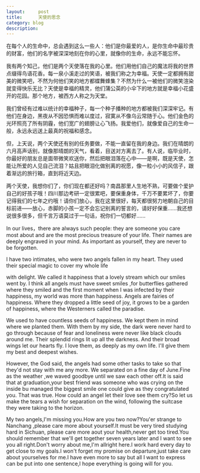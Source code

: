 ```yaml
---
layout:     post
title:      天使的思念
category: blog
description: 
---
```



在每个人的生命中，总会遇到这么一些人：他们是你最爱的人，是你生命中最珍贵的财富，他们的名字被深深地刻在你的心里，就像你的生命，永远不能忘怀。    

我有两个知己，他们是两个天使落在我的心里。他们用他们自己的魔法将我的世界点缀得鸟语花香。每一泉小溪走过的笑语，被我们称之为幸福。天使一定都拥有甜美的微笑吧，不然为何他们笑的地方都蝶舞蜂集？不然为什么一被他们的微笑渲染就变得快乐无比？天使是幸福的精灵，他们蒲公英的小伞下的地方就是幸福小花盛开的花园。那个地方，被西方人称之为天堂。

我们曾经有过难以统计的幸福种子，每一个种子播种的地方都被我们深深牢记。有他们在身边，黑夜从不因恐惧而难以度过，寂寞从不像乌云常随于心。他们金色的光环照亮了所有阴霾，他们宽广的翅膀让心飞扬。我爱他们，就像爱自己的生命一般，永远永远送上最真的祝福和感念。

但，上天说，两个天使还有别的任务要做，不能一直留在我的身边。我们在晴朗的六月高声话别，就像那晴朗的天气，看着，目送对方离去了。有人说，临毕业时，你最好的朋友总是面带微笑欢送你，然后把眼泪落在心中——是啊，既是天使，怎能让所爱的人见自己流泪？姑且把眼泪化做别离的祝愿，像一粒小小的风信子，跟着渐远的旅行箱，直到将近天边。

两个天使，我想你们了，你们现在都还好吗？南昌那里人生地不熟，可要做个爱护自己的好孩子哦！四川那边考研一定很累吧，要保重身体，千万不要累坏了，你要记得我们的七年之约哦！请你们放心，我在这里很好，每天都很努力地朝自己的目标前进——放心，赤脚的小孩一定不会忘记别离的誓言的，请好好保重……我还想说很多很多，但千言万语莫过于一句话，祝你们一切都好……

In our lives，there are always such people: they are someone you care most about and are the most precious treasure of your life. Their names are deeply engraved in your mind. As important as yourself, they are never to be forgotten.

I have two intimates, who were two angels fallen in my heart. They used their special magic to cover my whole life

with delight. We called it happiness that a lovely stream which our smiles went by. I think all angels must have sweet smiles ,for butterflies gathered where they smiled and the first moment when I was infected by their happiness, my world was more than happiness. Angels are fairies of happiness. Where they dropped a little seed of joy, it grows to be a garden of happiness, where the Westerners called the paradise.

We used to have countless seeds of happiness. We kept them in mind where we planted them. With them by my side, the dark were never hard to go through because of fear and loneliness were never like black clouds around me. Their splendid rings lit up all the darkness. And their broad wings let our hearts fly. I love them, as deeply as my own life. I'll give them my best and deepest wishes.

However, the God said, the angels had some other tasks to take so that they'd not stay with me any more. We separated on a fine day of June.Fine as the weather ,we waved goodbye until we saw each other off.It is said that at graduation,your best friend was someone who was crying on the inside bu managed the biggest smile one could give as they congratulated you. That was true. How could an angel let their love see them cry?So let us make the tears a wish for separation on the wind, following the suitcase they were taking to the horizon.

My two angels,I'm missing you.How are you two now?You'er strange to Nanchang ,please care  more about yourself.It must be very tired studying hard in Sichuan, please care more aout your health,never get too tired.You should remember that we'll get together seven years later and I want to see you all right.Don't worry about me,I'm allright here.I work hard every day to get close to my goals.I won't forget my promise on departure,just take care about yourselves for me.I have even more to say but all I want to express can be put into one sentence,I hope everything is going will for you.
